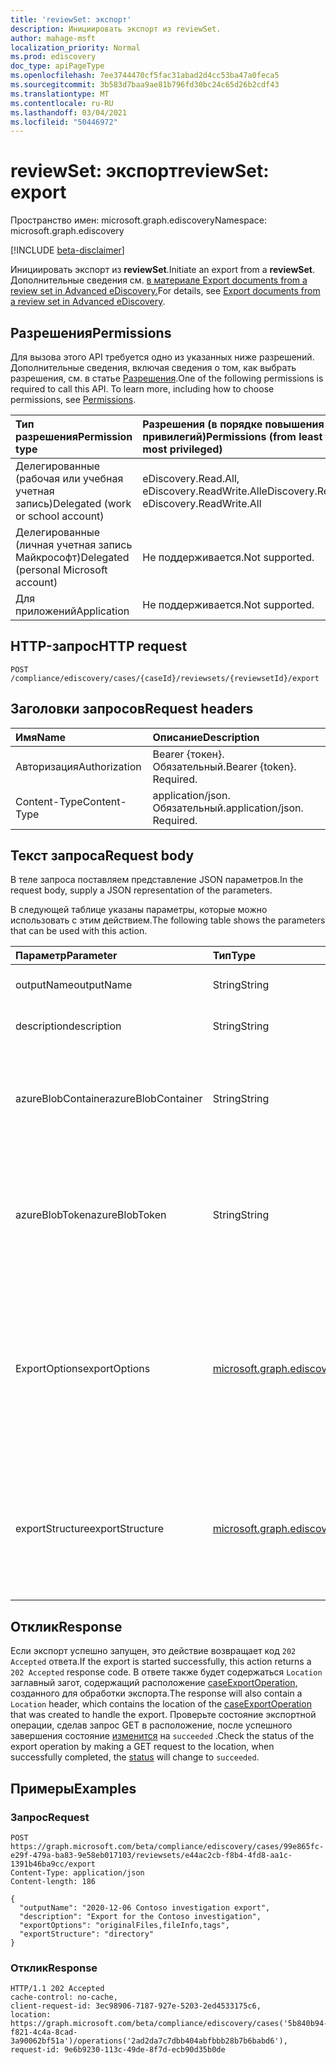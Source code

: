 ```yaml
---
title: 'reviewSet: экспорт'
description: Инициировать экспорт из reviewSet.
author: mahage-msft
localization_priority: Normal
ms.prod: ediscovery
doc_type: apiPageType
ms.openlocfilehash: 7ee3744470cf5fac31abad2d4cc53ba47a0feca5
ms.sourcegitcommit: 3b583d7baa9ae81b796fd30bc24c65d26b2cdf43
ms.translationtype: MT
ms.contentlocale: ru-RU
ms.lasthandoff: 03/04/2021
ms.locfileid: "50446972"
---
```

# <a name="reviewset-export"></a><span data-ttu-id="f81b8-103">reviewSet: экспорт</span><span class="sxs-lookup"><span data-stu-id="f81b8-103">reviewSet: export</span></span>

<span data-ttu-id="f81b8-104">Пространство имен: microsoft.graph.ediscovery</span><span class="sxs-lookup"><span data-stu-id="f81b8-104">Namespace: microsoft.graph.ediscovery</span></span>

[!INCLUDE [beta-disclaimer](../../includes/beta-disclaimer.md)]

<span data-ttu-id="f81b8-105">Инициировать экспорт из **reviewSet**.</span><span class="sxs-lookup"><span data-stu-id="f81b8-105">Initiate an export from a **reviewSet**.</span></span>  <span data-ttu-id="f81b8-106">Дополнительные сведения см. [в материале Export documents from a review set in Advanced eDiscovery.](/microsoft-365/compliance/export-documents-from-review-set)</span><span class="sxs-lookup"><span data-stu-id="f81b8-106">For details, see [Export documents from a review set in Advanced eDiscovery](/microsoft-365/compliance/export-documents-from-review-set).</span></span>

## <a name="permissions"></a><span data-ttu-id="f81b8-107">Разрешения</span><span class="sxs-lookup"><span data-stu-id="f81b8-107">Permissions</span></span>

<span data-ttu-id="f81b8-p102">Для вызова этого API требуется одно из указанных ниже разрешений. Дополнительные сведения, включая сведения о том, как выбрать разрешения, см. в статье [Разрешения](/graph/permissions-reference).</span><span class="sxs-lookup"><span data-stu-id="f81b8-p102">One of the following permissions is required to call this API. To learn more, including how to choose permissions, see [Permissions](/graph/permissions-reference).</span></span>

|<span data-ttu-id="f81b8-110">Тип разрешения</span><span class="sxs-lookup"><span data-stu-id="f81b8-110">Permission type</span></span>|<span data-ttu-id="f81b8-111">Разрешения (в порядке повышения привилегий)</span><span class="sxs-lookup"><span data-stu-id="f81b8-111">Permissions (from least to most privileged)</span></span>|
|:---|:---|
|<span data-ttu-id="f81b8-112">Делегированные (рабочая или учебная учетная запись)</span><span class="sxs-lookup"><span data-stu-id="f81b8-112">Delegated (work or school account)</span></span>|<span data-ttu-id="f81b8-113">eDiscovery.Read.All, eDiscovery.ReadWrite.All</span><span class="sxs-lookup"><span data-stu-id="f81b8-113">eDiscovery.Read.All, eDiscovery.ReadWrite.All</span></span>|
|<span data-ttu-id="f81b8-114">Делегированные (личная учетная запись Майкрософт)</span><span class="sxs-lookup"><span data-stu-id="f81b8-114">Delegated (personal Microsoft account)</span></span>|<span data-ttu-id="f81b8-115">Не поддерживается.</span><span class="sxs-lookup"><span data-stu-id="f81b8-115">Not supported.</span></span>|
|<span data-ttu-id="f81b8-116">Для приложений</span><span class="sxs-lookup"><span data-stu-id="f81b8-116">Application</span></span>|<span data-ttu-id="f81b8-117">Не поддерживается.</span><span class="sxs-lookup"><span data-stu-id="f81b8-117">Not supported.</span></span>|

## <a name="http-request"></a><span data-ttu-id="f81b8-118">HTTP-запрос</span><span class="sxs-lookup"><span data-stu-id="f81b8-118">HTTP request</span></span>

<!-- {
  "blockType": "ignored"
}
-->

``` http
POST /compliance/ediscovery/cases/{caseId}/reviewsets/{reviewsetId}/export
```

## <a name="request-headers"></a><span data-ttu-id="f81b8-119">Заголовки запросов</span><span class="sxs-lookup"><span data-stu-id="f81b8-119">Request headers</span></span>

|<span data-ttu-id="f81b8-120">Имя</span><span class="sxs-lookup"><span data-stu-id="f81b8-120">Name</span></span>|<span data-ttu-id="f81b8-121">Описание</span><span class="sxs-lookup"><span data-stu-id="f81b8-121">Description</span></span>|
|:---|:---|
|<span data-ttu-id="f81b8-122">Авторизация</span><span class="sxs-lookup"><span data-stu-id="f81b8-122">Authorization</span></span>|<span data-ttu-id="f81b8-p103">Bearer {токен}. Обязательный.</span><span class="sxs-lookup"><span data-stu-id="f81b8-p103">Bearer {token}. Required.</span></span>|
|<span data-ttu-id="f81b8-125">Content-Type</span><span class="sxs-lookup"><span data-stu-id="f81b8-125">Content-Type</span></span>|<span data-ttu-id="f81b8-p104">application/json. Обязательный.</span><span class="sxs-lookup"><span data-stu-id="f81b8-p104">application/json. Required.</span></span>|

## <a name="request-body"></a><span data-ttu-id="f81b8-128">Текст запроса</span><span class="sxs-lookup"><span data-stu-id="f81b8-128">Request body</span></span>

<span data-ttu-id="f81b8-129">В теле запроса поставляем представление JSON параметров.</span><span class="sxs-lookup"><span data-stu-id="f81b8-129">In the request body, supply a JSON representation of the parameters.</span></span>

<span data-ttu-id="f81b8-130">В следующей таблице указаны параметры, которые можно использовать с этим действием.</span><span class="sxs-lookup"><span data-stu-id="f81b8-130">The following table shows the parameters that can be used with this action.</span></span>

|<span data-ttu-id="f81b8-131">Параметр</span><span class="sxs-lookup"><span data-stu-id="f81b8-131">Parameter</span></span>|<span data-ttu-id="f81b8-132">Тип</span><span class="sxs-lookup"><span data-stu-id="f81b8-132">Type</span></span>|<span data-ttu-id="f81b8-133">Описание</span><span class="sxs-lookup"><span data-stu-id="f81b8-133">Description</span></span>|
|:---|:---|:---|
|<span data-ttu-id="f81b8-134">outputName</span><span class="sxs-lookup"><span data-stu-id="f81b8-134">outputName</span></span>|<span data-ttu-id="f81b8-135">String</span><span class="sxs-lookup"><span data-stu-id="f81b8-135">String</span></span>| <span data-ttu-id="f81b8-136">Имя экспорта.</span><span class="sxs-lookup"><span data-stu-id="f81b8-136">Name of the export.</span></span> <span data-ttu-id="f81b8-137">Обязательный.</span><span class="sxs-lookup"><span data-stu-id="f81b8-137">Required.</span></span> |
|<span data-ttu-id="f81b8-138">description</span><span class="sxs-lookup"><span data-stu-id="f81b8-138">description</span></span>|<span data-ttu-id="f81b8-139">String</span><span class="sxs-lookup"><span data-stu-id="f81b8-139">String</span></span>| <span data-ttu-id="f81b8-140">Описание экспорта</span><span class="sxs-lookup"><span data-stu-id="f81b8-140">Description of the export</span></span> |
|<span data-ttu-id="f81b8-141">azureBlobContainer</span><span class="sxs-lookup"><span data-stu-id="f81b8-141">azureBlobContainer</span></span>|<span data-ttu-id="f81b8-142">String</span><span class="sxs-lookup"><span data-stu-id="f81b8-142">String</span></span>| <span data-ttu-id="f81b8-143">При экспорте в собственную учетную запись хранения Azure это URL-адрес контейнера.</span><span class="sxs-lookup"><span data-stu-id="f81b8-143">When exporting to your own Azure storage account, this is the container URL.</span></span> |
|<span data-ttu-id="f81b8-144">azureBlobToken</span><span class="sxs-lookup"><span data-stu-id="f81b8-144">azureBlobToken</span></span>|<span data-ttu-id="f81b8-145">String</span><span class="sxs-lookup"><span data-stu-id="f81b8-145">String</span></span>| <span data-ttu-id="f81b8-146">При экспорте на собственную учетную запись хранения Azure маркер SAS для URL-адреса контейнера.</span><span class="sxs-lookup"><span data-stu-id="f81b8-146">When exporting to your own Azure storage account, SAS token for the container URL.</span></span> |
|<span data-ttu-id="f81b8-147">ExportOptions</span><span class="sxs-lookup"><span data-stu-id="f81b8-147">exportOptions</span></span>| [<span data-ttu-id="f81b8-148">microsoft.graph.ediscovery.exportOptions</span><span class="sxs-lookup"><span data-stu-id="f81b8-148">microsoft.graph.ediscovery.exportOptions</span></span>](../resources/ediscovery-caseexportoperation.md#exportoptions-values) |<span data-ttu-id="f81b8-149">Указывает параметры, которые контролируют формат экспорта.</span><span class="sxs-lookup"><span data-stu-id="f81b8-149">Specifies options that control the format of the export.</span></span> <span data-ttu-id="f81b8-150">Возможные значения: `originalFiles`, `text`, `pdfReplacement`, `fileInfo`, `tags`.</span><span class="sxs-lookup"><span data-stu-id="f81b8-150">Possible values are: `originalFiles`, `text`, `pdfReplacement`, `fileInfo`, `tags`.</span></span>|
|<span data-ttu-id="f81b8-151">exportStructure</span><span class="sxs-lookup"><span data-stu-id="f81b8-151">exportStructure</span></span>|[<span data-ttu-id="f81b8-152">microsoft.graph.ediscovery.exportFileStructure</span><span class="sxs-lookup"><span data-stu-id="f81b8-152">microsoft.graph.ediscovery.exportFileStructure</span></span>](../resources/ediscovery-caseexportoperation.md#exportfilestructure-values)| <span data-ttu-id="f81b8-153">Параметры, которые контролируют структуру файлов и упаковку экспорта.</span><span class="sxs-lookup"><span data-stu-id="f81b8-153">Options that control file structure and packaging of the export.</span></span> <span data-ttu-id="f81b8-154">Возможные значения: `none`, `directory`, `pst`.</span><span class="sxs-lookup"><span data-stu-id="f81b8-154">Possible values are: `none`, `directory`, `pst`.</span></span>|

## <a name="response"></a><span data-ttu-id="f81b8-155">Отклик</span><span class="sxs-lookup"><span data-stu-id="f81b8-155">Response</span></span>

<span data-ttu-id="f81b8-156">Если экспорт успешно запущен, это действие возвращает код `202 Accepted` ответа.</span><span class="sxs-lookup"><span data-stu-id="f81b8-156">If the export is started successfully, this action returns a `202 Accepted` response code.</span></span> <span data-ttu-id="f81b8-157">В ответе также будет содержаться `Location` заглавный загот, содержащий расположение [caseExportOperation,](../resources/ediscovery-caseexportoperation.md) созданного для обработки экспорта.</span><span class="sxs-lookup"><span data-stu-id="f81b8-157">The response will also contain a `Location` header, which contains the location of the [caseExportOperation](../resources/ediscovery-caseexportoperation.md) that was created to handle the export.</span></span> <span data-ttu-id="f81b8-158">Проверьте состояние экспортной операции, сделав запрос GET в расположение, после успешного завершения состояние [изменится](../resources/ediscovery-caseoperation.md#caseoperationstatus-values) на `succeeded` .</span><span class="sxs-lookup"><span data-stu-id="f81b8-158">Check the status of the export operation by making a GET request to the location, when successfully completed, the [status](../resources/ediscovery-caseoperation.md#caseoperationstatus-values) will change to `succeeded`.</span></span>

## <a name="examples"></a><span data-ttu-id="f81b8-159">Примеры</span><span class="sxs-lookup"><span data-stu-id="f81b8-159">Examples</span></span>

### <a name="request"></a><span data-ttu-id="f81b8-160">Запрос</span><span class="sxs-lookup"><span data-stu-id="f81b8-160">Request</span></span>

<!-- {
  "blockType": "request",
  "name": "reviewset_export"
}
-->

``` http
POST https://graph.microsoft.com/beta/compliance/ediscovery/cases/99e865fc-e29f-479a-ba83-9e58eb017103/reviewsets/e44ac2cb-f8b4-4fd8-aa1c-1391b46ba9cc/export
Content-Type: application/json
Content-length: 186

{
  "outputName": "2020-12-06 Contoso investigation export",
  "description": "Export for the Contoso investigation",
  "exportOptions": "originalFiles,fileInfo,tags",
  "exportStructure": "directory"
}
```

### <a name="response"></a><span data-ttu-id="f81b8-161">Отклик</span><span class="sxs-lookup"><span data-stu-id="f81b8-161">Response</span></span>

<!-- {
  "blockType": "response",
  "truncated": true
}
-->

``` http
HTTP/1.1 202 Accepted
cache-control: no-cache,
client-request-id: 3ec98906-7187-927e-5203-2ed4533175c6,
location: https://graph.microsoft.com/beta/compliance/ediscovery/cases('5b840b94-f821-4c4a-8cad-3a90062bf51a')/operations('2ad2da7c7dbb404abfbbb28b7b6babd6'),
request-id: 9e6b9230-113c-49de-8f7d-ecb90d35b0de
```
